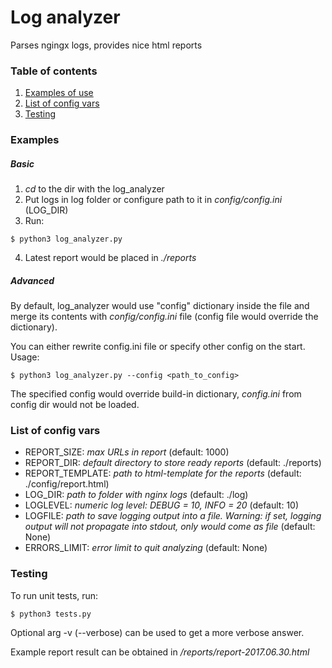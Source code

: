 # Log analyzer

Parses ngingx logs, provides nice html reports

### Table of contents
1. [Examples of use](#examples)
2. [List of config vars](#list-of-config-vars)
3. [Testing](#testing)

### Examples

##### Basic

1. *cd* to the dir with the log_analyzer
2. Put logs in log folder or configure path to it in *config/config.ini* (LOG_DIR)
3. Run:

`$ python3 log_analyzer.py`

4. Latest report would be placed in *./reports*

##### Advanced

By default, log_analyzer would use "config" dictionary inside the file and merge its contents with *config/config.ini* file (config file would override the dictionary).

You can either rewrite config.ini file or specify other config on the start. Usage:

`$ python3 log_analyzer.py --config <path_to_config>`

The specified config would override build-in dictionary, *config.ini* from config dir would not be loaded.

### List of config vars

- REPORT_SIZE:      *max URLs in report* (default: 1000)
- REPORT_DIR:       *default directory to store ready reports* (default: ./reports)
- REPORT_TEMPLATE:  *path to html-template for the reports* (default: ./config/report.html)
- LOG_DIR:          *path to folder with nginx logs* (default: ./log)
- LOGLEVEL:         *numeric log level: DEBUG = 10, INFO = 20* (default: 10)
- LOGFILE:          *path to save logging output into a file. Warning: if set, logging output will not propagate into stdout, only would come as file* (default: None)
- ERRORS_LIMIT:     *error limit to quit analyzing* (default: None)

### Testing

To run unit tests, run:

`$ python3 tests.py`

Optional arg -v (--verbose) can be used to get a more verbose answer.

Example report result can be obtained in */reports/report-2017.06.30.html*
